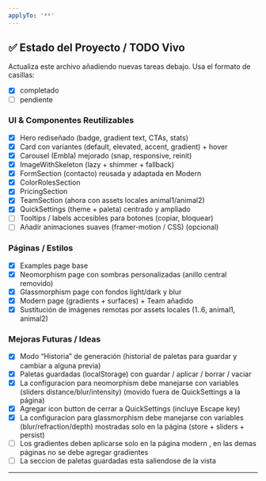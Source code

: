 ```yaml
---
applyTo: '**'
---
```


## ✅ Estado del Proyecto / TODO Vivo

Actualiza este archivo añadiendo nuevas tareas debajo. Usa el formato de casillas:
 - [x] completado
 - [ ] pendiente

### UI & Componentes Reutilizables
 - [x] Hero rediseñado (badge, gradient text, CTAs, stats)
 - [x] Card con variantes (default, elevated, accent, gradient) + hover
 - [x] Carousel (Embla) mejorado (snap, responsive, reinit)
 - [x] ImageWithSkeleton (lazy + shimmer + fallback)
 - [x] FormSection (contacto) reusada y adaptada en Modern
 - [x] ColorRolesSection
 - [x] PricingSection
 - [x] TeamSection (ahora con assets locales animal1/animal2)
 - [x] QuickSettings (theme + paleta) centrado y ampliado
 - [ ] Tooltips / labels accesibles para botones (copiar, bloquear)
 - [ ] Añadir animaciones suaves (framer-motion / CSS) (opcional)

### Páginas / Estilos
 - [x] Examples page base
 - [x] Neomorphism page con sombras personalizadas (anillo central removido)
 - [x] Glassmorphism page con fondos light/dark y blur
 - [x] Modern page (gradients + surfaces) + Team añadido
 - [x] Sustitución de imágenes remotas por assets locales (1..6, animal1, animal2)

### Mejoras Futuras / Ideas
 - [x] Modo “Historia” de generación (historial de paletas para guardar y cambiar a alguna previa)
 - [x] Paletas guardadas (localStorage) con guardar / aplicar / borrar / vaciar
 - [x] La configuracion para neomorphism debe manejarse con variables (sliders distance/blur/intensity) (movido fuera de QuickSettings a la página)
 - [x] Agregar icon button de cerrar a QuickSettings (incluye Escape key)
 - [x] La configuracion para glassmorphism debe manejarse con variables (blur/refraction/depth) mostradas solo en la página (store + sliders + persist)
 - [ ] Los gradientes deben aplicarse solo en la página modern , en las demas páginas no se debe agregar gradientes
 - [ ] La seccion de paletas guardadas esta saliendose de la vista
---

